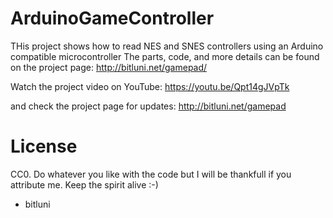 # ArduinoGameController

THis project shows how to read NES and SNES controllers using an Arduino compatible microcontroller
The parts, code, and more details can be found on the project page: http://bitluni.net/gamepad/ 

Watch the project video on YouTube:
https://youtu.be/Qpt14gJVpTk

and check the project page for updates:
http://bitluni.net/gamepad

# License

CC0. Do whatever you like with the code but I will be thankfull 
if you attribute me. Keep the spirit alive :-)

- bitluni